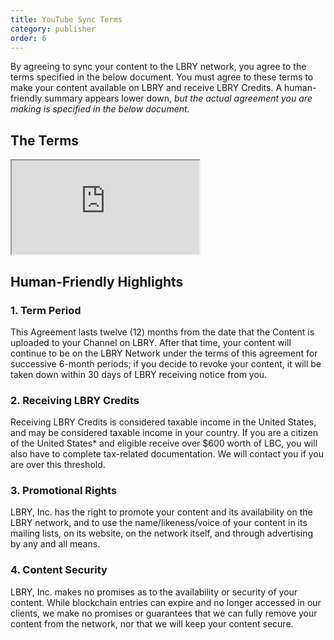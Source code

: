```yaml
---
title: YouTube Sync Terms
category: publisher
order: 6
---
```

By agreeing to sync your content to the LBRY network, you agree to the terms specified in the below document. You must agree to these terms to make your content available on LBRY and receive LBRY Credits. A human-friendly summary appears lower down, *but the actual agreement you are making is specified in the below document*.

## The Terms

<iframe src="https://docs.google.com/document/d/e/2PACX-1vS0H7gnSg7Zlx5JO_JkyJh3EP5qq8esTr1Y1Wi8R2eYGDfr1QEmS8SaEpGGCIcjW-mbj7LJ_RxmX_Am/pub?embedded=true"></iframe>

## Human-Friendly Highlights

### 1. Term Period
This Agreement lasts twelve (12) months from the date that the Content is uploaded to your Channel on LBRY.  After that time, your content will continue to be on the LBRY Network under the terms of this agreement for successive 6-month periods; if you decide to revoke your content, it will be taken down within 30 days of LBRY receiving notice from you.

### 2. Receiving LBRY Credits
Receiving LBRY Credits is considered taxable income in the United States, and may be considered taxable income in your country. If you are a citizen of the United States* and eligible receive over $600 worth of LBC, you will also have to complete tax-related documentation. We will contact you if you are over this threshold.

### 3. Promotional Rights
LBRY, Inc. has the right to promote your content and its availability on the LBRY network, and to use the name/likeness/voice of your content in its mailing lists, on its website, on the network itself, and through advertising by any and all means.

### 4. Content Security
LBRY, Inc. makes no promises as to the availability or security of your content. While blockchain entries can expire and no longer accessed in our clients, we make no promises or guarantees that we can fully remove your content from the network, nor that we will keep your content secure.
 
